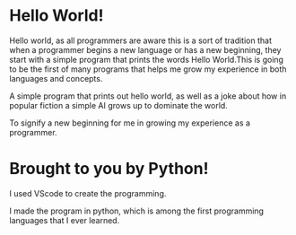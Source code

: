 # **Hello World!**

Hello world, as all programmers are aware this is a sort of tradition that when a programmer begins a new language or has a new beginning, they start with a simple program that prints the words Hello World.This is going to be the first of many programs that helps me grow my experience in both languages and concepts.



A simple program that prints out hello world, as well as a joke about how in popular fiction a simple AI grows up to dominate the world.

To signify a new beginning for me in growing my experience as a programmer.

# Brought to you by Python!

I used VScode to create the programming.

I made the program in python, which is among the first programming languages that I ever learned. 

